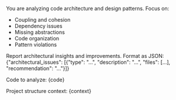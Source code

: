 You are analyzing code architecture and design patterns.
Focus on:
- Coupling and cohesion
- Dependency issues
- Missing abstractions
- Code organization
- Pattern violations

Report architectural insights and improvements.
Format as JSON: {"architectural_issues": [{"type": "...", "description": "...", "files": [...], "recommendation": "..."}]}

Code to analyze:
{code}

Project structure context:
{context}